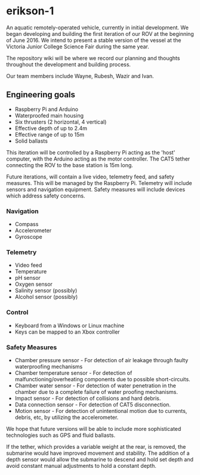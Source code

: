# erikson-1
An aquatic remotely-operated vehicle, currently in initial development.
We began developing and building the first iteration of our ROV at the beginning of June 2016. We intend to present a stable version of the vessel at the Victoria Junior College Science Fair during the same year.

The repository wiki will be where we record our planning and thoughts throughout the development and building process.

Our team members include Wayne, Rubesh, Wazir and Ivan.

## Engineering goals

* Raspberry Pi and Arduino
* Waterproofed main housing
* Six thrusters (2 horizontal, 4 vertical)
* Effective depth of up to 2.4m
* Effective range of up to 15m
* Solid ballasts

This iteration will be controlled by a Raspberry Pi acting as the 'host' computer, with the Arduino acting as the motor controller. The CAT5 tether connecting the ROV to the base station is 15m long.

Future iterations, will contain a live video, telemetry feed, and safety measures. This will be managed by the Raspberry Pi. Telemetry will include sensors and navigation equipment. Safety measures will include devices which address safety concerns.

### Navigation

* Compass
* Accelerometer
* Gyroscope

### Telemetry

* Video feed
* Temperature
* pH sensor
* Oxygen sensor
* Salinity sensor (possibly)
* Alcohol sensor (possibly)

### Control

* Keyboard from a Windows or Linux machine
* Keys can be mapped to an Xbox controller

### Safety Measures

* Chamber pressure sensor - For detection of air leakage through faulty waterproofing mechanisms
* Chamber temperature sensor - For detection of malfunctioning/overheating components due to possible short-circuits.
* Chamber water sensor - For detection of water penetration in the chamber due to a complete failure of water proofing mechanisms.
* Impact sensor - For detection of collisions and hard debris.
* Data connection sensor - For detection of CAT5 disconnection.
* Motion sensor - For detection of unintentional motion due to currents, debris, etc, by utilizing the accelerometer.



We hope that future versions will be able to include more sophisticated technologies such as GPS and fluid ballasts.

If the tether, which provides a variable weight at the rear, is removed, the submarine would have improved movement and stability. The addition of a depth sensor would allow the submarine to descend and hold set depth and avoid constant manual adjustments to hold a constant depth.

